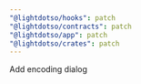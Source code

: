 ```yaml
---
"@lightdotso/hooks": patch
"@lightdotso/contracts": patch
"@lightdotso/app": patch
"@lightdotso/crates": patch
---
```


Add encoding dialog
